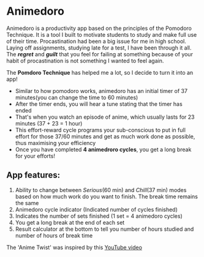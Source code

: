 # Animedoro

Animedoro is a productivity app based on the principles of the Pomodoro Technique. It is a tool I built to motivate students to study and make full use of their time. 
Procastination had been a big issue for me in high school. Laying off assignments, studying late for a test, I have been through it all. The _**regret**_ and _**guilt**_ that you feel for failing at something because of your habit of procastination is not something I wanted to feel again.

The **Pomdoro Technique** has helped me a lot, so I decide to turn it into an app! 

* Similar to how pomodoro works, animedoro has an initial timer of 37 minutes(you can change the time to 60 minutes)
* After the timer ends, you will hear a tune stating that the timer has ended
* That's when you watch an episode of anime, which usually lasts for 23 minutes (37 + 23 = 1 hour)
* This effort-reward cycle programs your sub-conscious to put in full effort for those 37/60 minutes and get as much work done as possible, thus maximising your efficiency
* Once you have completed **4 animedroro cycles**, you get a long break for your efforts!

## App features:

1. Ability to change between _Serious_(60 min) and _Chill_(37 min) modes based on how much work do you want to finish. The break time remains the same
2. Animedoro cycle indicator (Indicated number of cycles finished)
3. Indicates the number of sets finished (1 set = 4 animedoro cycles)
4. You get a long break at the end of each set
5. Result calculator at the bottom to tell you number of hours studied and number of hours of break time

The 'Anime Twist' was inspired by this [YouTube video](https://www.youtube.com/watch?v=bUjGZJIgse0)
